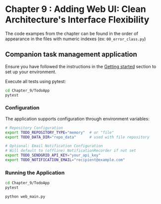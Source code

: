 # Chapter 9 : Adding Web UI: Clean Architecture's Interface Flexibility

The code exampes from the chapter can be found in the order of appearance in the files with numeric indexes (ex:
`00_error_class.py`)

## Companion task management application

Ensure you have followed the instructions in the [Getting started](../README.md#2-getting-started) section to set up your environment.

Execute all tests using pytest:
```bash
cd Chapter_9/TodoApp
pytest
```

### Configuration
The application supports configuration through environment variables:

```bash
# Repository Configuration
export TODO_REPOSITORY_TYPE="memory"  # or "file"
export TODO_DATA_DIR="repo_data"      # used with file repository

# Optional: Email Notification Configuration
# Will default to (offline) NotificationRecorder if not set
export TODO_SENDGRID_API_KEY="your_api_key"
export TODO_NOTIFICATION_EMAIL="recipient@example.com"
```

### Running the Application
```bash
cd Chapter_9/TodoApp
pytest

python web_main.py
```